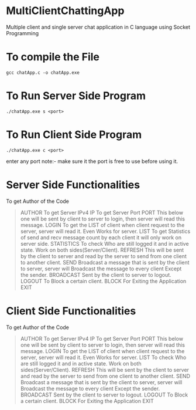 # MultiClientChattingApp
Multiple client and single server chat application in C language using Socket Programming

# To compile the File
```
gcc chatApp.c -o chatApp.exe
```

# To Run Server Side Program
```
./chatApp.exe s <port>
```

# To Run Client Side Program
```
./chatApp.exe c <port>
```

<port> enter any port 
note:- make sure it the port is free to use before using it.


# Server Side Functionalities
To get Author of the Code
> AUTHOR
To get Server IPv4
> IP <IPV4>
To get Server Port
> PORT <PORT>
This below one will be sent by client to server to login, then server will read this message.
> LOGIN <IPv4> <Port> <Name>
To get the LIST of client when  client request to the server, server will read it. Even Works for server.
> LIST
To get Statistics of send and recv message count by each client it will only work on server side.
> STATISTICS
To check Who are still logged it and in active state. Work on both sides(Server/Client).
> REFRESH
This will be sent by the client to server and read by the server to send from one client to another client.
> SEND <Desti-IPV4> <msg>
Broadcast a message that is sent by the client to server, server will Broadcast the message to every client Except the sender.
> BROADCAST
Sent by the client to server to logout.
> LOGOUT
To Block a certain client.
> BLOCK <Ipv4>
For Exiting the Application
> EXIT

# Client Side Functionalities 
To get Author of the Code
> AUTHOR
To get Server IPv4
> IP <IPV4>
To get Server Port
> PORT <PORT>
This below one will be sent by client to server to login, then server will read this message.
> LOGIN <IPv4> <Port> <Name>
To get the LIST of client when  client request to the server, server will read it. Even Works for server.
> LIST
To check Who are still logged it and in active state. Work on both sides(Server/Client).
> REFRESH
This will be sent by the client to server and read by the server to send from one client to another client.
> SEND <Desti-IPV4> <msg>
Broadcast a message that is sent by the client to server, server will Broadcast the message to every client Except the sender.
> BROADCAST
Sent by the client to server to logout.
> LOGOUT
To Block a certain client.
> BLOCK <Ipv4>
For Exiting the Application
> EXIT
